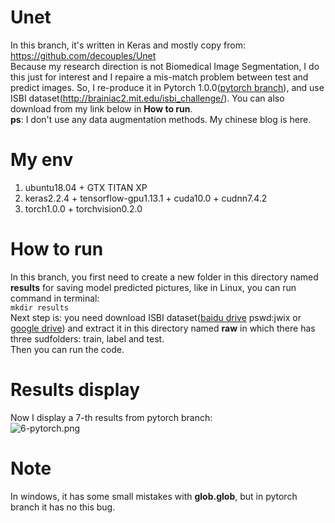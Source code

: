 # Unet
In this branch, it's written in Keras and mostly copy from: https://github.com/decouples/Unet  
Because my research direction is not Biomedical Image Segmentation, I do this just for interest and I repaire a mis-match problem between test and predict images. So, I re-produce it in Pytorch 1.0.0([pytorch branch](https://github.com/laisimiao/Unet/tree/pytorch)), and use ISBI dataset(http://brainiac2.mit.edu/isbi_challenge/). You can also download from my link below in **How to run**.  
**ps**: I don't use any data augmentation methods. My chinese blog is here. 
# My env
1. ubuntu18.04 + GTX TITAN XP  
2. keras2.2.4 + tensorflow-gpu1.13.1 + cuda10.0 + cudnn7.4.2  
3. torch1.0.0 + torchvision0.2.0 

# How to run 
In this branch, you first need to create a new folder in this directory named **results** for saving model predicted pictures, like in Linux, you can run command in terminal:  
```mkdir results```  
Next step is: you need download ISBI dataset([baidu drive](https://pan.baidu.com/s/10jsOj0XXc3A6RqdkT8VYDQ) pswd:jwix or [google drive](https://drive.google.com/open?id=1c20QNqo5earWk4HKe_VGwFdBpY959Mwb)) and extract it in this directory named **raw** in which there has three sudfolders: train, label and test.   
Then you can run the code.
# Results display
Now I display a 7-th results from pytorch branch:  
![6-pytorch.png](https://i.loli.net/2020/01/05/VPOWDj5Qzs1NIlo.png)  

# Note
In windows, it has some small mistakes with **glob.glob**, but in pytorch branch it has no this bug.
